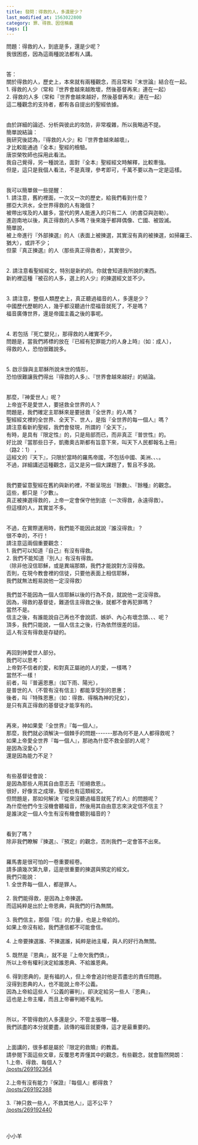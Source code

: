 ```yaml
---
title: 發問：得救的人，多還是少？
last_modified_at: 1563022800
category: 罪、得救、因信稱義
tags: []
---
```


<div>問題：得救的人，到底是多，還是少呢？</div>
<div>我很困惑，因為這兩種說法都有人講。</div>
<div> </div>
<div> </div>
<div>答：</div>
<div>關於得救的人，歷史上，本來就有兩種觀念，而且常和『末世論』結合在一起。 </div>
<div>1. 得救的人少（常和『世界會越來越敗壞，然後基督再來』連在一起） </div>
<div>2. 得救的人多（常和『世界會越來越好，然後基督再來』連在一起） </div>
<div>這二種觀念的支持者，都有各自提出的聖經依據。 </div>
<div> </div>
<div> </div>
<div>由於詳細的論述、分析與彼此的攻防，非常複雜，所以我略過不提。 </div>
<div>簡單說結論： </div>
<div>我研究後認為，『得救的人少』和『世界會越來越壞』，</div>
<div>才比較能通過『全本』聖經的檢驗。</div>
<div>唐崇榮牧師也採用此看法。 </div>
<div>我自己覺得，另一種說法，面對『全本』聖經經文時解釋，比較牽強。 </div>
<div>但是，這只是我個人看法，不是真理，參考即可，千萬不要以為一定是這樣。</div>
<div> </div>
<div> </div>
<div>我可以簡單做一些提醒： </div>
<div>1.<span style="white-space:pre"> </span>請注意，舊約裡面，一次又一次的歷史，給我們看到什麼？ </div>
<div>挪亞大洪水，全世界得救的人有幾個？ </div>
<div>被帶出埃及的人雖多，當代的男人能進入的只有二人（約書亞與迦勒）。 </div>
<div>進迦南地以後，真正得救的人多嗎？後來幾乎都拜偶像、亡國、被毀滅。 </div>
<div>簡單說，</div>
<div>被上帝進行『外部揀選』的人（表面上被揀選，其實沒有真的被揀選，如掃羅王、猶大），或許不少；</div>
<div>但蒙『真正揀選』的人（那些真正得救者），其實很少。 </div>
<div> </div>
<div> </div>
<div>2.<span style="white-space:pre"> </span>請注意看聖經經文，特別是新約的。你就會知道我所說的東西。 </div>
<div>新約裡這種『被召的人多，選上的人少』的揀選經文並不少。</div>
<div> </div>
<div> </div>
<div>3.<span style="white-space:pre"> </span>請注意，整個人類歷史上，真正聽過福音的人，多還是少？ </div>
<div>中國歷代歷朝的人，幾乎都沒聽過什麼福音就死了，不是嗎？ </div>
<div>福音廣傳世界，還是帝國主義之後的事呢。 </div>
<div> </div>
<div> </div>
<div>4.<span style="white-space:pre"> </span>若包括『死亡嬰兒』，那得救的人確實不少，</div>
<div>問題是，當我們將標的放在『已經有犯罪能力的人身上時』（如：成人），</div>
<div>得救的人，恐怕很難說多。 </div>
<div> </div>
<div> </div>
<div>5.<span style="white-space:pre"> </span>啟示錄與主耶穌所說末世的情形，</div>
<div>恐怕很難讓我們得出『得救的人多』、『世界會越來越好』的結論。</div>
<div> </div>
<div> </div>
<div>那麼，『神愛世人』呢？</div>
<div>上帝豈不是愛世人，要拯救全世界的人？ </div>
<div>問題是，我們確定主耶穌來是要拯救『全世界』的人嗎？ </div>
<div>聖經經文裡的全世界、全天下、世人，是指『全世界的每一個人』嗎？ </div>
<div>請注意看新約聖經，我們會發現，所謂的『全天下』，</div>
<div>有時，是具有『限定性』的，只是局部而已，而非真正『普世性』的。</div>
<div>好比說『當那些日子，凱撒奧古斯都有旨意下來，叫天下人民都報名上冊』</div>
<div>（路2：1） ，</div>
<div>這經文的『天下』，只限於當時的羅馬帝國，不包括中國、美洲、、、。</div>
<div>不過，詳細講述這種觀念，這又是另一個大課題了，暫且不多說。 </div>
<div> </div>
<div> </div>
<div>我們要留意聖經在舊約與新約裡，不斷呈現出『餘數』、『餘種』的觀念。</div>
<div>這些，都只是『少數』。 </div>
<div>真正被揀選得救的，上帝一定會保守他到底（一次得救，永遠得救）。 </div>
<div>但這樣的人，其實並不多。 </div>
<div> </div>
<div> </div>
<div>不過，在實際運用時，我們能不能因此就說『誰沒得救』？ </div>
<div>很不幸的，不行！ </div>
<div>請注意這兩個重要觀念： </div>
<div>1. 我們可以知道『自己』有沒有得救。 </div>
<div>2. 我們不能知道『別人』有沒有得救。</div>
<div>（除非他沒信耶穌，或是異端那類，我們才能說對方沒得救。</div>
<div>否則，在現今教會裡的信徒，只要他表面上相信耶穌，</div>
<div>我們就無法輕易說他一定沒得救） </div>
<div> </div>
<div>我們並不能因為一個人信耶穌以後的行為不良，就說他一定沒得救。</div>
<div>因為，得救的基督徒，難道信主得救之後，就都不會再犯罪嗎？ </div>
<div>當然不是。 </div>
<div>信主之後，有誰能說自己再也不會說謊、嫉妒、內心有壞念頭、、、呢？</div>
<div>頂多，我們只能說，一個人信主之後，行為依然很差的話，</div>
<div>這人有沒有得救是存疑的。</div>
<div> </div>
<div> </div>
<div>再回到神愛世人部分。 </div>
<div>我們可以思考： </div>
<div>上帝對不信者的愛，和對真正屬祂的人的愛，一樣嗎？ </div>
<div>當然不一樣！ </div>
<div>前者，叫『普遍恩惠』（如下雨、陽光），</div>
<div>是普世的人（不管有沒有信主）都能享受到的恩惠； </div>
<div>後者，叫『特殊恩惠』（如：得救、得稱為神的兒女），</div>
<div>是只有真正得救的基督徒才能享有的。 </div>
<div> </div>
<div> </div>
<div>再來，神如果愛『全世界』『每一個人』，</div>
<div>那麼，我們就必須解決一個棘手的問題-------那為何不是人人都得救呢？ </div>
<div>如果上帝愛全世界『每一個人』，那祂為什麼不救全部的人呢？ </div>
<div>是因為沒愛心？</div>
<div>還是因為能力不足？ </div>
<div> </div>
<div> </div>
<div>有些基督徒會說： </div>
<div>是因為那些人用其自由意志去『拒絕救恩』。 </div>
<div>很好，好像言之成理，聖經也有這類經文。 </div>
<div>但問題是，那如何解決『從來沒聽過福音就死了的人』的問題呢？ </div>
<div>為什麼他們今生沒機會聽福音，然後用其自由意志來決定信不信主？ </div>
<div>是誰決定一個人今生有沒有機會聽到福音的？ </div>
<div> </div>
<div> </div>
<div>看到了嗎？ </div>
<div>除非我們瞭解『揀選』、『預定』的觀念，否則我們一定會答不出來。 </div>
<div> </div>
<div> </div>
<div>羅馬書是很可怕的一卷重要經卷。 </div>
<div>請多讀幾次第九章，這是很重要的揀選與預定的經文。 </div>
<div>我們只能說： </div>
<div>1.<span style="white-space:pre"> </span>全世界每一個人，都是罪人。 </div>
<div> </div>
<div>2.<span style="white-space:pre"> </span>我們能得救，是因為上帝揀選。</div>
<div>而這純粹是出於上帝恩典，與我們的行為無關。 </div>
<div> </div>
<div>3.<span style="white-space:pre"> </span>我們信主，那個『信』的力量，也是上帝給的。</div>
<div>如果上帝沒有給，我們連信都不可能會信。</div>
<div> </div>
<div>4.<span style="white-space:pre"> </span>上帝要揀選誰、不揀選誰，純粹是祂主權，與人的好行為無關。</div>
<div> </div>
<div>5.<span style="white-space:pre"> </span>既然是『恩典』，就不是『上帝欠我們債』，</div>
<div>所以上帝有權利決定給誰恩典、不給誰恩典。 </div>
<div> </div>
<div>6.<span style="white-space:pre"> </span>得到恩典的，是有福的人，但上帝會追討他是否盡忠的責任問題。 </div>
<div>沒得到恩典的人，也不能說上帝不公義。</div>
<div>因為上帝給這些人『公義的審判』，卻決定給另一些人『恩典』，</div>
<div>這也是上帝主權，而且上帝審判絕不亂判。 </div>
<div> </div>
<div> </div>
<div>所以，不管得救的人多還是少，不管主張哪一種，</div>
<div>我們該盡的本分就要盡，該傳的福音就要傳，這才是最重要的。</div>
<div> </div>
<div> </div>
<div>上面講的，很多都是屬於『限定的救贖』的教義。</div>
<div>請參閱下面這些文章，反覆思考弄懂其中的觀念，有些觀念，就會豁然開朗：</div>
<div>1.上帝、得救、每個人？ </div>
<div><a href="/posts/269192364" target="_blank">/posts/269192364</a></div>
<div> </div>
<div>2.上帝有沒有能力『保證』『每個人』都得救？ </div>
<div><a href="/posts/269192388" target="_blank">/posts/269192388</a></div>
<div> </div>
<div>3.『神只救一些人，不救其他人』，這不公平？ </div>
<div><a href="/posts/269192440" target="_blank">/posts/269192440</a></div>
<div> </div>
<div> </div>
<div> </div>
<div>小小羊</div>

